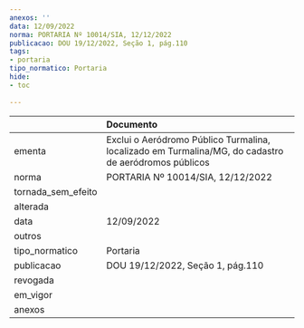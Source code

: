 ```yaml
---
anexos: ''
data: 12/09/2022
norma: PORTARIA Nº 10014/SIA, 12/12/2022
publicacao: DOU 19/12/2022, Seção 1, pág.110
tags:
- portaria
tipo_normatico: Portaria
hide: 
- toc 
 
---
```


|                    | Documento                                                                                            |
|:-------------------|:-----------------------------------------------------------------------------------------------------|
| ementa             | Exclui o Aeródromo Público Turmalina, localizado em Turmalina/MG, do cadastro de aeródromos públicos |
| norma              | PORTARIA Nº 10014/SIA, 12/12/2022                                                                    |
| tornada_sem_efeito |                                                                                                      |
| alterada           |                                                                                                      |
| data               | 12/09/2022                                                                                           |
| outros             |                                                                                                      |
| tipo_normatico     | Portaria                                                                                             |
| publicacao         | DOU 19/12/2022, Seção 1, pág.110                                                                     |
| revogada           |                                                                                                      |
| em_vigor           |                                                                                                      |
| anexos             |                                                                                                      |